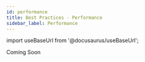 ```yaml
---
id: performance
title: Best Practices - Performance
sidebar_label: Performance
---
```


import useBaseUrl from '@docusaurus/useBaseUrl';

Coming Soon